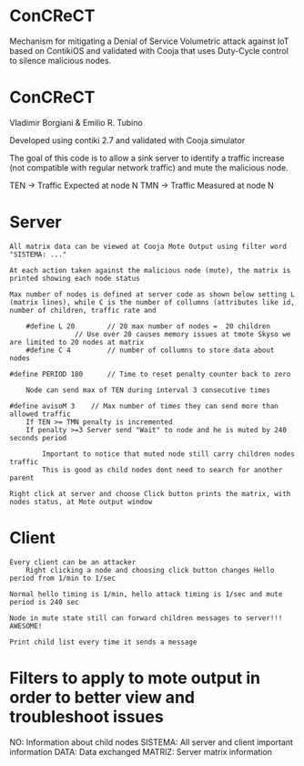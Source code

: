 # ConCReCT
Mechanism for mitigating a Denial of Service Volumetric attack against IoT based on ContikiOS and validated with Cooja that uses Duty-Cycle control to silence malicious nodes.


ConCReCT
========

Vladimir Borgiani & Emilio R. Tubino

Developed using contiki 2.7 and validated with Cooja simulator

The goal of this code is to allow a sink server to identify a traffic increase (not compatible with regular network traffic) and mute the malicious node.

TEN -> Traffic Expected at node N
TMN -> Traffic Measured at node N

Server
======

	All matrix data can be viewed at Cooja Mote Output using filter word "SISTEMA: ..."
	
	At each action taken against the malicious node (mute), the matrix is printed showing each node status
	
	Max number of nodes is defined at server code as shown below setting L (matrix lines), while C is the number of collumns (attributes like id, number of children, traffic rate and 

		#define L 20		// 20 max number of nodes =  20 children
                    // Use over 20 causes memory issues at tmote Skyso we are limited to 20 nodes at matrix
		#define C 4			// number of collumns to store data about nodes
	
	#define PERIOD 180 		// Time to reset penalty counter back to zero
	
		Node can send max of TEN during interval 3 consecutive times
	
	#define avisoM 3	// Max number of times they can send more than allowed traffic
		If TEN >= TMN penalty is incremented
		If penalty >=3 Server send "Wait" to node and he is muted by 240 seconds period
			
			Important to notice that muted node still carry children nodes traffic
			This is good as child nodes dont need to search for another parent
	
	Right click at server and choose Click button prints the matrix, with nodes status, at Mote output window


Client
======

	Every client can be an attacker
		Right clicking a node and choosing click button changes Hello period from 1/min to 1/sec
	
	Normal hello timing is 1/min, hello attack timing is 1/sec and mute period is 240 sec

	Node in mute state still can forward children messages to server!!! AWESOME!
	
	Print child list every time it sends a message


Filters to apply to mote output in order to better view and troubleshoot issues
===============================================================================

NO: 	  	Information about child nodes
SISTEMA:	All server and client important information
DATA: 		Data exchanged
MATRIZ:   	Server matrix information
